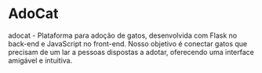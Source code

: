 # AdoCat
adocat - Plataforma para adoção de gatos, desenvolvida com Flask no back-end e JavaScript no front-end. Nosso objetivo é conectar gatos que precisam de um lar a pessoas dispostas a adotar, oferecendo uma interface amigável e intuitiva.
